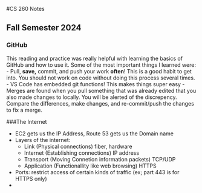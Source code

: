 #CS 260 Notes
## Fall Semester 2024

### GitHub
This reading and practice was really helpful with learning the basics of GitHub and how to use it. Some of the most important things I learned were:
    - Pull, **save,** commit, and push your work __often__! This is a good habit to get into. You should not work on code without doing this process several times.
    - VS Code has embedded git functions! This makes things super easy
    - Merges are found when you pull something that was already edited that you also made changes to locally. You will be alerted of the discrepency. Compare the differences, make changes, and re-commit/push the changes to fix a merge.

###The Internet
 - EC2 gets us the IP Address, Route 53 gets us the Domain name
 - Layers of the internet:
   - Link (Physical connections) fiber, hardware
   - Internet (Establishing connections) IP address
   - Transport (Moving Connetion information packets) TCP/UDP
   - Application (Functionallity like web browsing) HTTPS
 - Ports: restrict access of certain kinds of traffic (ex; part 443 is for HTTPS only)
 - 
